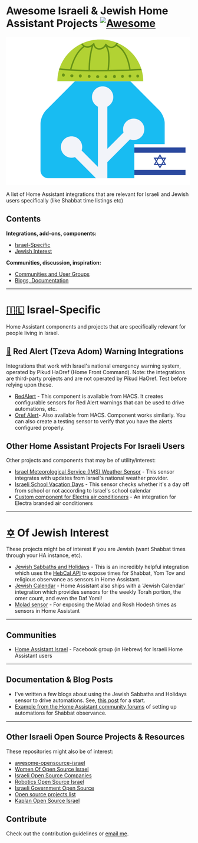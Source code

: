 # Awesome Israeli & Jewish Home Assistant Projects [![Awesome](https://awesome.re/badge.svg)](https://awesome.re)

![haisrael](images/haisrael.png)

A list of Home Assistant integrations that are relevant for Israeli and Jewish users specifically (like Shabbat time listings etc)

## Contents

**Integrations, add-ons, components:**

- [Israel-Specific](#israel-specific	)
- [Jewish Interest](#of-jewish-interest)

**Communities, discussion, inspiration:**

- [Communities and User Groups](#communities)
- [Blogs, Documentation](#documentation-and-blog-posts)

------


# [🇮🇱](https://emojipedia.org/flag-israel) Israel-Specific 

Home Assistant components and projects that are specifically relevant for people living in Israel.

## **[🚨](https://emojipedia.org/police-car-light) Red Alert (Tzeva Adom) Warning Integrations**

Integrations that work with Israel's national emergency warning system, operated by Pikud HaOref (Home Front Command). Note: the integrations are third-party projects and are not operated by Pikud HaOref. Test before relying upon these. 

- [RedAlert](https://github.com/idodov/RedAlert)  - This component is available from HACS. It creates configurable sensors for Red Alert warnings that can be used to drive automations, etc.
- [Oref Alert](https://github.com/amitfin/oref_alert)- Also available from HACS. Component works similarly. You can also create a testing sensor to verify that you have the alerts configured properly.

## Other Home Assistant Projects For Israeli Users

Other projects and components that may be of utility/interest:

- [Israel Meteorological Service (IMS) Weather Sensor](https://github.com/t0mer/ims-custom-component) - This sensor integrates with updates from Israel's national weather provider. 
- [Israeli School Vacation Days](https://github.com/rt400/School-Vacation) - This sensor checks whether it's a day off from school or not according to Israel's school calendar
- [Custom component for Electra air conditioners](https://github.com/yonatanp/electrasmart-custom-component) - An integration for Electra branded air conditioners

------


# [✡️](https://emojipedia.org/star-of-david) Of Jewish Interest

These projects might be of interest if you are Jewish (want Shabbat times through your HA instance, etc).

- [Jewish Sabbaths and Holidays](https://github.com/rt400/Jewish-Sabbaths-Holidays) - This is an incredibly helpful integration which uses the [HebCal API](https://www.hebcal.com/home/developer-apis) to expose times for Shabbat, Yom Tov and religious observance as sensors in Home Assistant.
- [Jewish Calendar](https://www.home-assistant.io/integrations/jewish_calendar/) - Home Assistant also ships with a 'Jewish Calendar' integration which provides sensors for the weekly Torah portion, the omer count, and even the Daf Yomi!
- [Molad sensor](https://github.com/chaimchaikin/molad-ha) - For exposing the Molad and Rosh Hodesh times as sensors in Home Assistant

------

## Communities 

- [Home Assistant Israel](https://www.facebook.com/groups/901600184564755) - Facebook group (in Hebrew) for Israeli Home Assistant users

------

## Documentation & Blog Posts

- I've written a few blogs about using the Jewish Sabbaths and Holidays sensor to drive automations. See, [this post](https://www.danielontech.com/an-easy-shabbat-automation-for-home-assistant/) for a start.
- [Example from the Home Assistant community forums](https://community.home-assistant.io/t/automating-an-entire-day/398731) of setting up automations for Shabbat observance.

------

## Other Israeli Open Source Projects & Resources

These repositories might also be of interest:

- [awesome-opensource-israel](https://github.com/lirantal/awesome-opensource-israel/tree/master)
- [Women Of Open Source Israel](https://github.com/lirantal/women-of-open-source-israel)
- [Israeli Open Source Companies](https://github.com/KaplanOpenSource/israeli-opensource-companies)
- [Robotics Open Source Israel](https://github.com/urig212/Robotics-Open-Source-Israel)
- [Israeli Government Open Source](https://github.com/IsraelGovernment/Israelopengov) 
- [Open source projects list](https://github.com/shlomizadok/open-source-il)
- [Kaplan Open Source Israel](https://kaplanopensource.co.il/open-source-in-israel/)

## Contribute

Check out the contribution guidelines or [email me](mailto:public@danielrosehill.com).
